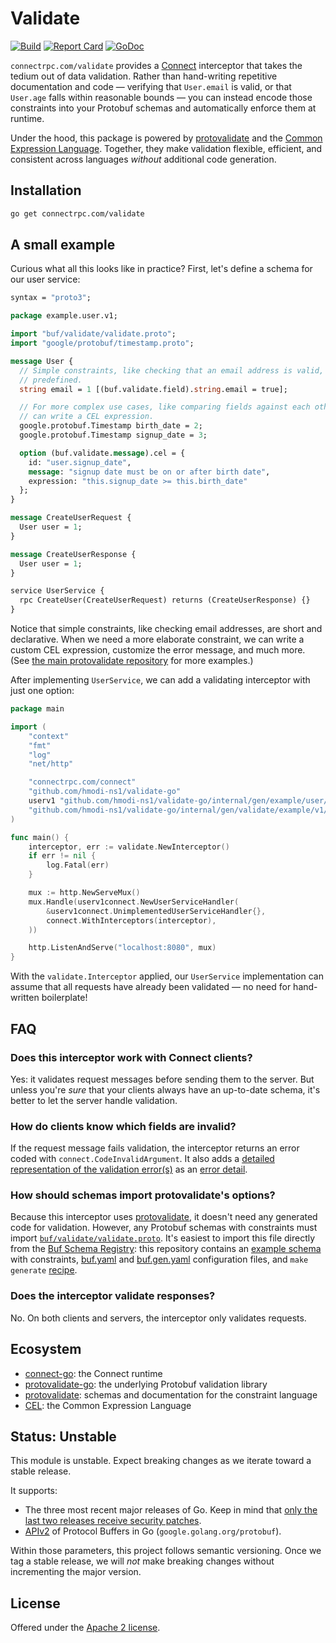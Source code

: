 # Validate

[![Build](https://github.com/connectrpc/validate-go/actions/workflows/ci.yaml/badge.svg?branch=main)](https://github.com/connectrpc/validate-go/actions/workflows/ci.yaml)
[![Report Card](https://goreportcard.com/badge/connectrpc.com/validate)](https://goreportcard.com/report/connectrpc.com/validate)
[![GoDoc](https://pkg.go.dev/badge/connectrpc.com/validate.svg)](https://pkg.go.dev/connectrpc.com/validate)

`connectrpc.com/validate` provides a [Connect][connect-go] interceptor that
takes the tedium out of data validation. Rather than hand-writing repetitive
documentation and code &mdash; verifying that `User.email` is valid, or that
`User.age` falls within reasonable bounds &mdash; you can instead encode those
constraints into your Protobuf schemas and automatically enforce them at
runtime.

Under the hood, this package is powered by [protovalidate][protovalidate-go]
and the [Common Expression Language][cel-spec]. Together, they make validation
flexible, efficient, and consistent across languages _without_ additional code
generation.

## Installation

```bash
go get connectrpc.com/validate
```

## A small example

Curious what all this looks like in practice? First, let's define a schema for
our user service:

```protobuf
syntax = "proto3";

package example.user.v1;

import "buf/validate/validate.proto";
import "google/protobuf/timestamp.proto";

message User {
  // Simple constraints, like checking that an email address is valid, are
  // predefined.
  string email = 1 [(buf.validate.field).string.email = true];

  // For more complex use cases, like comparing fields against each other, we
  // can write a CEL expression.
  google.protobuf.Timestamp birth_date = 2;
  google.protobuf.Timestamp signup_date = 3;

  option (buf.validate.message).cel = {
    id: "user.signup_date",
    message: "signup date must be on or after birth date",
    expression: "this.signup_date >= this.birth_date"
  };
}

message CreateUserRequest {
  User user = 1;
}

message CreateUserResponse {
  User user = 1;
}

service UserService {
  rpc CreateUser(CreateUserRequest) returns (CreateUserResponse) {}
}
```

Notice that simple constraints, like checking email addresses, are short and
declarative. When we need a more elaborate constraint, we can write a custom
CEL expression, customize the error message, and much more. (See [the
main protovalidate repository][protovalidate] for more examples.)

After implementing `UserService`, we can add a validating interceptor with just
one option:


```go
package main

import (
	"context"
	"fmt"
	"log"
	"net/http"

	"connectrpc.com/connect"
	"github.com/hmodi-ns1/validate-go"
	userv1 "github.com/hmodi-ns1/validate-go/internal/gen/example/user/v1"
	"github.com/hmodi-ns1/validate-go/internal/gen/validate/example/v1/userv1connect"
)

func main() {
	interceptor, err := validate.NewInterceptor()
	if err != nil {
		log.Fatal(err)
	}

	mux := http.NewServeMux()
	mux.Handle(userv1connect.NewUserServiceHandler(
		&userv1connect.UnimplementedUserServiceHandler{},
		connect.WithInterceptors(interceptor),
	))

	http.ListenAndServe("localhost:8080", mux)
}
```

With the `validate.Interceptor` applied, our `UserService` implementation can
assume that all requests have already been validated &mdash; no need for
hand-written boilerplate!

## FAQ

### Does this interceptor work with Connect clients?

Yes: it validates request messages before sending them to the server. But
unless you're _sure_ that your clients always have an up-to-date schema, it's
better to let the server handle validation.

### How do clients know which fields are invalid?

If the request message fails validation, the interceptor returns an error coded
with `connect.CodeInvalidArgument`. It also adds a [detailed representation of the
validation error(s)][violations] as an [error detail][connect-error-detail].

### How should schemas import protovalidate's options?

Because this interceptor uses [protovalidate][protovalidate-go], it doesn't
need any generated code for validation. However, any Protobuf schemas with
constraints must import [`buf/validate/validate.proto`][validate.proto]. It's
easiest to import this file directly from the [Buf Schema
Registry][bsr]: this repository contains an [example
schema](internal/proto/example/user/v1/user.proto) with constraints,
[buf.yaml](internal/proto/buf.yaml) and [buf.gen.yaml](buf.gen.yaml)
configuration files, and `make generate` [recipe](Makefile).

### Does the interceptor validate responses?

No. On both clients and servers, the interceptor only validates requests.

## Ecosystem

* [connect-go]: the Connect runtime
* [protovalidate-go]: the underlying Protobuf validation library
* [protovalidate]: schemas and documentation for the constraint language
* [CEL][cel-spec]: the Common Expression Language

## Status: Unstable

This module is unstable. Expect breaking changes as we iterate toward a stable
release.

It supports:

* The three most recent major releases of Go. Keep in mind that [only the last
  two releases receive security patches][go-support-policy].
* [APIv2] of Protocol Buffers in Go (`google.golang.org/protobuf`).

Within those parameters, this project follows semantic versioning. Once we tag
a stable release, we will _not_ make breaking changes without incrementing the
major version.


## License

Offered under the [Apache 2 license](LICENSE).

[APIv2]: https://blog.golang.org/protobuf-apiv2
[bsr]: https://buf.build
[cel-spec]: https://github.com/google/cel-spec
[connect-error-detail]: https://pkg.go.dev/connectrpc.com/connect#ErrorDetail
[connect-go]: https://github.com/connectrpc/connect-go
[go-support-policy]: https://golang.org/doc/devel/release#policy
[protovalidate-go]: https://github.com/bufbuild/protovalidate-go
[protovalidate]: https://github.com/bufbuild/protovalidate
[validate.proto]: https://github.com/bufbuild/protovalidate/blob/main/proto/protovalidate/buf/validate/validate.proto
[violations]: https://pkg.go.dev/buf.build/gen/go/bufbuild/protovalidate/protocolbuffers/go/buf/validate#Violations
